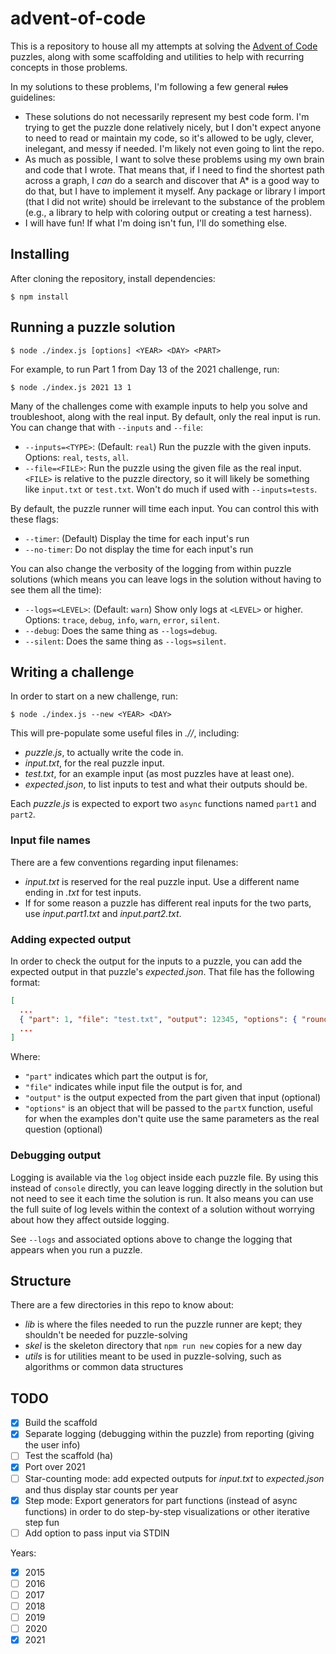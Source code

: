 # advent-of-code

This is a repository to house all my attempts at solving the [Advent of Code](adventofcode.com/) puzzles, along with some scaffolding and utilities to help with recurring concepts in those problems.

In my solutions to these problems, I'm following a few general ~~rules~~ guidelines:

* These solutions do not necessarily represent my best code form. I'm trying to get the puzzle done relatively nicely, but I don't expect anyone to need to read or maintain my code, so it's allowed to be ugly, clever, inelegant, and messy if needed. I'm likely not even going to lint the repo.
* As much as possible, I want to solve these problems using my own brain and code that I wrote. That means that, if I need to find the shortest path across a graph, I _can_ do a search and discover that A* is a good way to do that, but I have to implement it myself. Any package or library I import (that I did not write) should be irrelevant to the substance of the problem (e.g., a library to help with coloring output or creating a test harness).
* I will have fun! If what I'm doing isn't fun, I'll do something else.

## Installing

After cloning the repository, install dependencies:

```
$ npm install
```

## Running a puzzle solution

```
$ node ./index.js [options] <YEAR> <DAY> <PART>
```

For example, to run Part 1 from Day 13 of the 2021 challenge, run:

```
$ node ./index.js 2021 13 1
```

Many of the challenges come with example inputs to help you solve and troubleshoot, along with the real input. By default, only the real input is run. You can change that with `--inputs` and `--file`:

- `--inputs=<TYPE>`: (Default: `real`) Run the puzzle with the given inputs. Options: `real`, `tests`, `all`.
- `--file=<FILE>`: Run the puzzle using the given file as the real input. `<FILE>` is relative to the puzzle directory, so it will likely be something like `input.txt` or `test.txt`. Won't do much if used with `--inputs=tests`.

By default, the puzzle runner will time each input. You can control this with these flags:

* `--timer`: (Default) Display the time for each input's run
* `--no-timer`: Do not display the time for each input's run

You can also change the verbosity of the logging from within puzzle solutions (which means you can leave logs in the solution without having to see them all the time):

- `--logs=<LEVEL>`: (Default: `warn`) Show only logs at `<LEVEL>` or higher. Options: `trace`, `debug`, `info`, `warn`, `error`, `silent`.
- `--debug`: Does the same thing as `--logs=debug`.
- `--silent`: Does the same thing as `--logs=silent`.

## Writing a challenge

In order to start on a new challenge, run:

```
$ node ./index.js --new <YEAR> <DAY>
```

This will pre-populate some useful files in _./<YEAR>/<DAY>_, including:

* _puzzle.js_, to actually write the code in.
* _input.txt_, for the real puzzle input.
* _test.txt_, for an example input (as most puzzles have at least one).
* _expected.json_, to list inputs to test and what their outputs should be.

Each _puzzle.js_ is expected to export two `async` functions named `part1` and `part2`.

### Input file names

There are a few conventions regarding input filenames:

* _input.txt_ is reserved for the real puzzle input. Use a different name ending in _.txt_ for test inputs.
* If for some reason a puzzle has different real inputs for the two parts, use _input.part1.txt_ and _input.part2.txt_.

### Adding expected output

In order to check the output for the inputs to a puzzle, you can add the expected output in that puzzle's _expected.json_. That file has the following format:

```json
[
  ...
  { "part": 1, "file": "test.txt", "output": 12345, "options": { "rounds": 100 } },
  ...
]
```

Where:
* `"part"` indicates which part the output is for,
* `"file"` indicates while input file the output is for, and
* `"output"` is the output expected from the part given that input (optional)
* `"options"` is an object that will be passed to the `partX` function, useful for when the examples don't quite use the same parameters as the real question (optional)

### Debugging output

Logging is available via the `log` object inside each puzzle file. By using this instead of `console` directly, you can leave logging directly in the solution but not need to see it each time the solution is run. It also means you can use the full suite of log levels within the context of a solution without worrying about how they affect outside logging.

See `--logs` and associated options above to change the logging that appears when you run a puzzle.

## Structure

There are a few directories in this repo to know about:

* _lib_ is where the files needed to run the puzzle runner are kept; they shouldn't be needed for puzzle-solving
* _skel_ is the skeleton directory that `npm run new` copies for a new day
* _utils_ is for utilities meant to be used in puzzle-solving, such as algorithms or common data structures

## TODO

* [x] Build the scaffold
* [x] Separate logging (debugging within the puzzle) from reporting (giving the user info)
* [ ] Test the scaffold (ha)
* [x] Port over 2021
* [ ] Star-counting mode: add expected outputs for _input.txt_ to _expected.json_ and thus display star counts per year
* [x] Step mode: Export generators for part functions (instead of async functions) in order to do step-by-step visualizations or other iterative step fun
* [ ] Add option to pass input via STDIN

Years:

* [x] 2015
* [ ] 2016
* [ ] 2017
* [ ] 2018
* [ ] 2019
* [ ] 2020
* [x] 2021
